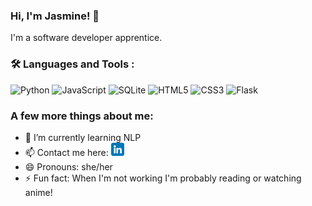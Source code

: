 ### Hi, I'm Jasmine! 👋

I'm a software developer apprentice.

### :hammer_and_wrench: Languages and Tools :
![Python](https://img.shields.io/badge/python-3670A0?style=for-the-badge&logo=python&logoColor=ffdd54)
![JavaScript](https://img.shields.io/badge/JavaScript-F7DF1E?style=for-the-badge&logo=javascript&logoColor=black)
![SQLite](https://img.shields.io/badge/sqlite-%2307405e.svg?style=for-the-badge&logo=sqlite&logoColor=white)
![HTML5](https://img.shields.io/badge/html5-%23E34F26.svg?style=for-the-badge&logo=html5&logoColor=white)
![CSS3](https://img.shields.io/badge/css3-%231572B6.svg?style=for-the-badge&logo=css3&logoColor=white)
![Flask](https://img.shields.io/badge/Flask-000000.svg?style=for-the-badge&logo=Flask&logoColor=white)

### A few more things about me:

- 🌱 I’m currently learning NLP
- 📫 Contact me here: <a href="https://www.linkedin.com/in/jasmineasraharper/"><img src="https://github.com/jasmine-asra/jasmine-asra/blob/main/images/linkedin.png" alt="LinkedIn icon" vertical-align="middle" width="21px"/></a>
- 😄 Pronouns: she/her
- ⚡ Fun fact: When I'm not working I'm probably reading or watching anime!



